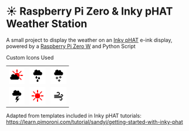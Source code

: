 # :sunny:    Raspberry Pi Zero & Inky pHAT Weather Station

A small project to display the weather on an [Inky pHAT](https://shop.pimoroni.com/products/inky-phat?variant=12549254217811) e-ink display, powered by a [Raspberry Pi Zero W](https://www.raspberrypi.org/products/raspberry-pi-zero-w/) and Python Script

Custom Icons Used
<table>
    <tr>
      <td><img src="https://github.com/DanMiles1/Weather-Station/blob/master/resources/icon-cloud.png?raw=true" alt="Cloud Icon" title="Cloudy" /></td>
      <td><img src="https://github.com/DanMiles1/Weather-Station/blob/master/resources/icon-rain.png?raw=true" alt="Rain Icon" title="Rainy" /></td>
        <td><img src="https://github.com/DanMiles1/Weather-Station/blob/master/resources/icon-snow.png?raw=true" alt="Snow Icon" title="Snowy" /></td>
    </tr>
    <tr>
      <td><img src="https://github.com/DanMiles1/Weather-Station/blob/master/resources/icon-storm.png?raw=true" alt="Storm Icon" title="Stormy" /></td>
      <td><img src="https://github.com/DanMiles1/Weather-Station/blob/master/resources/icon-sun.png?raw=true" alt="Sun Icon" title="Sunny" /></td>
        <td><img src="https://github.com/DanMiles1/Weather-Station/blob/master/resources/icon-wind.png?raw=true" alt="Wind Icon" title="Windy" /></td>
    </tr>
  </table>
    
Adapted from templates included in Inky pHAT tutorials:
https://learn.pimoroni.com/tutorial/sandyj/getting-started-with-inky-phat
